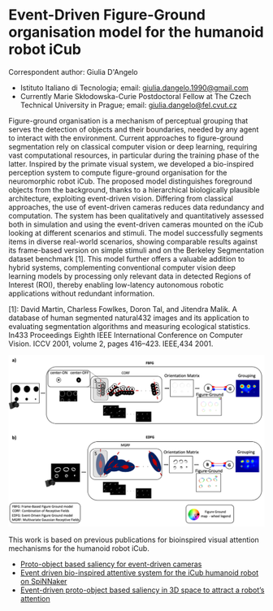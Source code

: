 # Event-Driven Figure-Ground organisation model for the humanoid robot iCub 

Correspondent author: 
Giulia D'Angelo
- Istituto Italiano di Tecnologia; email: giulia.dangelo.1990@gmail.com
- Currently Marie Skłodowska-Curie Postdoctoral Fellow at The Czech Technical University in Prague; email:  giulia.dangelo@fel.cvut.cz


Figure-ground organisation is a mechanism of perceptual grouping that serves the detection of objects and their boundaries, needed by any agent to interact with the environment.
Current approaches to figure-ground segmentation rely on classical computer vision or deep learning, requiring vast computational resources, in particular during the training phase of the latter. 
Inspired by the primate visual system, we developed a bio-inspired perception system to compute figure-ground organisation for the neuromorphic robot iCub. 
The proposed model distinguishes foreground objects from the background, thanks to a hierarchical biologically plausible architecture, exploiting event-driven vision. 
Differing from classical approaches, the use of event-driven cameras 
reduces data redundancy and computation. 
The system has been qualitatively and quantitatively assessed both in simulation and using the event-driven cameras mounted on the iCub looking at different scenarios and stimuli. The model successfully segments items in diverse real-world scenarios, showing comparable results against its frame-based version on simple stimuli and on the Berkeley Segmentation dataset benchmark [1]. This model further offers a valuable addition to hybrid systems, complementing conventional computer vision deep learning models by processing only relevant data in detected Regions of Interest (ROI), thereby enabling low-latency autonomous robotic applications without redundant information.

[1]: David Martin, Charless Fowlkes, Doron Tal, and Jitendra Malik. A database of human segmented natural432
images and its application to evaluating segmentation algorithms and measuring ecological statistics. In433
Proceedings Eighth IEEE International Conference on Computer Vision. ICCV 2001, volume 2, pages 416–423. IEEE,434
2001.


![Figure ground organisation](https://github.com/event-driven-robotics/figure-ground-organisation/blob/main/EDFG.png)

This work is based on previous publications for bioinspired visual attention mechanisms for the humanoid robot iCub. 

- [Proto-object based saliency for event-driven cameras](https://ieeexplore.ieee.org/abstract/document/8967943)
- [Event driven bio-inspired attentive system for the iCub humanoid robot on SpiNNaker](https://iopscience.iop.org/article/10.1088/2634-4386/ac6b50/meta)
- [Event-driven proto-object based saliency in 3D space to attract a robot’s attention](https://www.nature.com/articles/s41598-022-11723-6)

